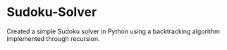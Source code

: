 # Sudoku-Solver

Created a simple Sudoku solver in Python using a backtracking algorithm implemented through recursion.
